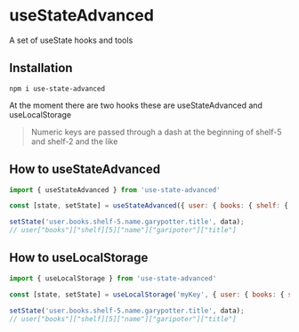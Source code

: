 # useStateAdvanced
A set of useState hooks and tools

## Installation
```
npm i use-state-advanced
```
At the moment there are two hooks these are useStateAdvanced and useLocalStorage
> Numeric keys are passed through a dash at the beginning of shelf-5 and shelf-2 and the like
## How to useStateAdvanced


```js
import { useStateAdvanced } from 'use-state-advanced'

const [state, setState] = useStateAdvanced({ user: { books: { shelf: {...and the like} } } });

setState('user.books.shelf-5.name.garypotter.title', data);
// user["books"]["shelf][5]["name"]["garipoter"]["title"]
```
## How to useLocalStorage

 
```js
import { useLocalStorage } from 'use-state-advanced'

const [state, setState] = useLocalStorage('myKey', { user: { books: { shelf: {...and the like} } } });

setState('user.books.shelf-5.name.garypotter.title', data);
// user["books"]["shelf][5]["name"]["garipoter"]["title"]

